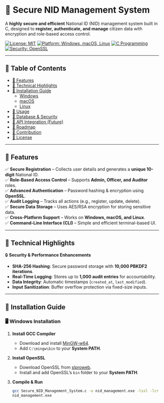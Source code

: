 # 🚀 Secure NID Management System

A **highly secure and efficient** National ID (NID) management system built in C, designed to **register, authenticate, and manage** citizen data with encryption and role-based access control.

[![License: MIT](https://img.shields.io/badge/License-MIT-blue.svg)](https://opensource.org/licenses/MIT)
[![Platform: Windows, macOS, Linux](https://img.shields.io/badge/Platform-Windows%20%7C%20macOS%20%7C%20Linux-green)](#installation)
[![C Programming](https://img.shields.io/badge/Language-C-orange.svg)](https://en.wikipedia.org/wiki/C_(programming_language))
[![Security: OpenSSL](https://img.shields.io/badge/Security-OpenSSL-yellow.svg)](https://www.openssl.org/)

---

## 📖 Table of Contents
- [🔹 Features](#-features)
- [🔹 Technical Highlights](#-technical-highlights)
- [🔹 Installation Guide](#-installation-guide)
  - [Windows](#windows-installation)
  - [macOS](#macos-installation)
  - [Linux](#linux-installation)
- [🔹 Usage](#-usage)
- [🔹 Database & Security](#-database--security)
- [🔹 API Integration (Future)](#-api-integration-future)
- [🔹 Roadmap](#-roadmap)
- [🔹 Contribution](#-contribution)
- [🔹 License](#-license)

---

## 🔹 Features
✅ **Secure Registration** – Collects user details and generates a **unique 10-digit** National ID.  
✅ **Role-Based Access Control** – Supports **Admin, Officer, and Auditor** roles.  
✅ **Advanced Authentication** – Password hashing & encryption using **OpenSSL**.  
✅ **Audit Logging** – Tracks all actions (e.g., register, update, delete).  
✅ **Secure Data Storage** – Uses AES/RSA encryption for storing sensitive data.  
✅ **Cross-Platform Support** – Works on **Windows, macOS, and Linux**.  
✅ **Command-Line Interface (CLI)** – Simple and efficient terminal-based UI.  

---

## 🔹 Technical Highlights
🔒 **Security & Performance Enhancements**
- **SHA-256 Hashing**: Secure password storage with **10,000 PBKDF2 iterations**.
- **Real-Time Logging**: Stores up to **1,000 audit entries** for accountability.
- **Data Integrity**: Automatic timestamps (`created_at`, `last_modified`).
- **Input Sanitization**: Buffer overflow protection via fixed-size inputs.

---

## 🔹 Installation Guide

### 🖥 Windows Installation
1. **Install GCC Compiler**
   - Download and install [MinGW-w64](https://www.mingw-w64.org/).
   - Add `C:\mingw\bin` to your **System PATH**.

2. **Install OpenSSL**
   - Download OpenSSL from [slproweb](https://slproweb.com/products/Win32OpenSSL.html).
   - Install and add OpenSSL’s `bin` folder to your **System PATH**.

3. **Compile & Run**
   ```sh
   gcc Secure_NID_Management_System.c -o nid_management.exe -lssl -lcrypto
   nid_management.exe
